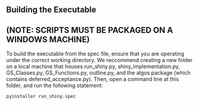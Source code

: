 ## Building the Executable
## (NOTE: SCRIPTS MUST BE PACKAGED ON A WINDOWS MACHINE)

To build the executable from the spec file, ensure that you are operating under the correct working directory. 
We reccommend creating a new folder on a local machine that houses run_shiny.py, shiny_implementation.py, 
GS_Classes.py, GS_Functions.py, outline.py, and the algos package (which contains deferred_acceptance.py). 
Then, open a command line at this folder, and run the following statement:

```bash
pyinstaller run_shiny.spec
